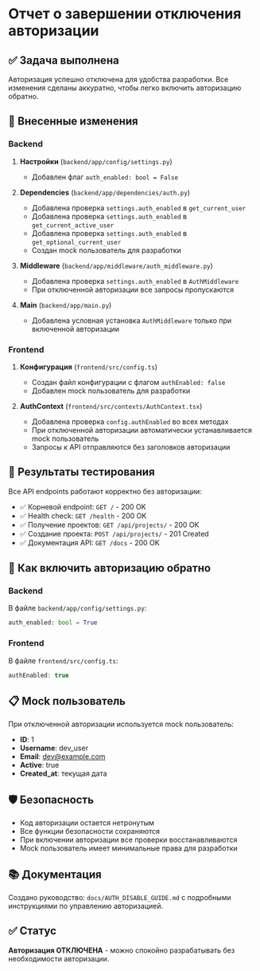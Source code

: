 # Отчет о завершении отключения авторизации

## ✅ Задача выполнена

Авторизация успешно отключена для удобства разработки. Все изменения сделаны аккуратно, чтобы легко включить авторизацию обратно.

## 🔧 Внесенные изменения

### Backend

1. **Настройки** (`backend/app/config/settings.py`)
   - Добавлен флаг `auth_enabled: bool = False`

2. **Dependencies** (`backend/app/dependencies/auth.py`)
   - Добавлена проверка `settings.auth_enabled` в `get_current_user`
   - Добавлена проверка `settings.auth_enabled` в `get_current_active_user`
   - Добавлена проверка `settings.auth_enabled` в `get_optional_current_user`
   - Создан mock пользователь для разработки

3. **Middleware** (`backend/app/middleware/auth_middleware.py`)
   - Добавлена проверка `settings.auth_enabled` в `AuthMiddleware`
   - При отключенной авторизации все запросы пропускаются

4. **Main** (`backend/app/main.py`)
   - Добавлена условная установка `AuthMiddleware` только при включенной авторизации

### Frontend

1. **Конфигурация** (`frontend/src/config.ts`)
   - Создан файл конфигурации с флагом `authEnabled: false`
   - Добавлен mock пользователь для разработки

2. **AuthContext** (`frontend/src/contexts/AuthContext.tsx`)
   - Добавлена проверка `config.authEnabled` во всех методах
   - При отключенной авторизации автоматически устанавливается mock пользователь
   - Запросы к API отправляются без заголовков авторизации

## 🧪 Результаты тестирования

Все API endpoints работают корректно без авторизации:

- ✅ Корневой endpoint: `GET /` - 200 OK
- ✅ Health check: `GET /health` - 200 OK  
- ✅ Получение проектов: `GET /api/projects/` - 200 OK
- ✅ Создание проекта: `POST /api/projects/` - 201 Created
- ✅ Документация API: `GET /docs` - 200 OK

## 🔄 Как включить авторизацию обратно

### Backend
В файле `backend/app/config/settings.py`:
```python
auth_enabled: bool = True
```

### Frontend  
В файле `frontend/src/config.ts`:
```typescript
authEnabled: true
```

## 📋 Mock пользователь

При отключенной авторизации используется mock пользователь:
- **ID**: 1
- **Username**: dev_user
- **Email**: dev@example.com
- **Active**: true
- **Created_at**: текущая дата

## 🛡️ Безопасность

- Код авторизации остается нетронутым
- Все функции безопасности сохраняются
- При включении авторизации все проверки восстанавливаются
- Mock пользователь имеет минимальные права для разработки

## 📚 Документация

Создано руководство: `docs/AUTH_DISABLE_GUIDE.md` с подробными инструкциями по управлению авторизацией.

## ✅ Статус

**Авторизация ОТКЛЮЧЕНА** - можно спокойно разрабатывать без необходимости авторизации. 
